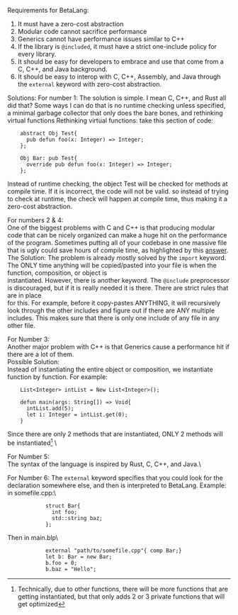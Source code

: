 Requirements for BetaLang:
  1. It must have a zero-cost abstraction
  2. Modular code cannot sacrifice performance
  3. Generics cannot have performance issues similar to C++
  4. If the library is `@included`, it must have a strict one-include policy for every library.
  5. It should be easy for developers to embrace and use that come from a C, C++, and Java background.
  6. It should be easy to interop with C, C++, Assembly, and Java through the `external` keyword with zero-cost abstraction.

Solutions:
  For number 1:
    The solution is simple. I mean C, C++, and Rust all did that? Some ways I can do that is no runtime checking unless specified, a minimal garbage collector that only does the   bare bones, and rethinking virtual functions
      Rethinking virtual functions:
        take this section of code:
        
        abstract Obj Test{
          pub defun foo(x: Integer) => Integer;
        };

        Obj Bar: pub Test{
          override pub defun foo(x: Integer) => Integer;
        };
    

  Instead of runtime checking, the object Test will be checked for methods at compile time. If it is incorrect, the code will not be valid.
  so instead of trying to check at runtime, the check will happen at compile time, thus making it a zero-cost abstraction.
        
  For numbers 2 & 4: \
    One of the biggest problems with C and C++ is that producing modular code that can be nicely organized can make a huge hit on the performance of the program. Sometimes
    putting all of your codebase in one massive file that is ugly could save hours of compile time, as highlighted by this [answer](https://stackoverflow.com/a/318495/21485913). 
    The Solution:
      The problem is already mostly solved by the `import` keyword. The ONLY time anything will be copied/pasted into your file is when the function, composition, or object is\
      instantiated. However, there is another keyword. The `@include` preprocessor is discouraged, but if it is really needed it is there. There are strict rules that are in place \
      for this. For example, before it copy-pastes ANYTHING, it will recursively look through the other includes and figure out if there are ANY multiple includes. This makes sure
      that there is only one include of any file in any other file.

  For Number 3:\
    Another major problem with C++ is that Generics cause a performance hit if there are a lot of them.\
    Possible Solution: \
      Instead of instantiating the entire object or composition, we instantiate function by function. For example:
        
        List<Integer> intList = New List<Integer>();

        defun main(args: String[]) => Void{
          intList.add(5);
          let i: Integer = intList.get(0);
        }
        
        
  Since there are only 2 methods that are instantiated, ONLY 2 methods will be instantiated[^1] \

  For Number 5:\
    The syntax of the language is inspired by Rust, C, C++, and Java.\

  For Number 6:
    The `external` keyword specifies that you could look for the declaration somewhere else, and then is interpreted to BetaLang.
    Example: in somefile.cpp:\
            
                struct Bar{
                  int foo;
                  std::string baz;
                };
                
              

  Then in main.blp\
  
              
                external "path/to/somefile.cpp"{ comp Bar;}
                let b: Bar = new Bar;
                b.foo = 0;
                b.baz = "Hello";
              


[^1]: Technically, due to other functions, there will be more functions that are getting instantiated, but that only adds 2 or 3 private functions that will get optimized







        

  
  

